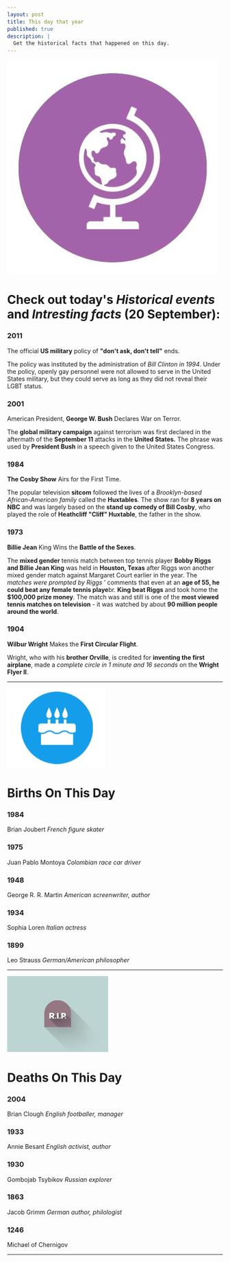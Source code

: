```yaml
---
layout: post
title: This day that year
published: true
description: |
  Get the historical facts that happened on this day.
---
```



![Fact](/assets/img/blog/fact.jpg)

# Check out today's *Historical events* and *Intresting facts* (20 September):

### 2011
The official **US military** policy of **"don't ask, don't tell"** ends.

The policy was instituted by the administration of _Bill Clinton in 1994_. Under the policy, openly gay personnel were not allowed to serve in the United States military, but they could serve as long as they did not reveal their LGBT status.

### 2001 
American President, **George W. Bush** Declares War on Terror.

The **global military campaign** against terrorism was first declared in the aftermath of the **September 11** attacks in the **United States.** The phrase was used by **President Bush** in a speech given to the United States Congress.

### 1984 
**The Cosby Show** Airs for the First Time.

The popular television **sitcom** followed the lives of a _Brooklyn-based African-American family_ called the **Huxtables**. The show ran for **8 years on NBC** and was largely based on the **stand up comedy of Bill Cosby**, who played the role of **Heathcliff "Cliff" Huxtable**, the father in the show.

### 1973 
**Billie Jean** King Wins the **Battle of the Sexes**.

The **mixed gender** tennis match between top tennis player **Bobby Riggs and Billie Jean King** was held in **Houston, Texas** after Riggs won another mixed gender match against Margaret Court earlier in the year. The _matches were prompted by Riggs_ ’ comments that even at an **age of 55, he could beat any female tennis playe**br. **King beat Riggs** and took home the **$100,000 prize money**. The match was and still is one of the **most viewed tennis matches on television** - it was watched by about **90 million people around the world**.

### 1904 
**Wilbur Wright** Makes the **First Circular Flight**.

Wright, who with his **brother Orville**, is credited for **inventing the first airplane**, made a _complete circle in 1 minute and 16 seconds_ on the **Wright Flyer II**.

---
![Bday](/assets/img/blog/bday.jpg)

# Births On This Day

### 1984 
Brian Joubert
_French figure skater_

### 1975 
Juan Pablo Montoya
_Colombian race car driver_

### 1948 
George R. R. Martin
_American screenwriter, author_

### 1934 
Sophia Loren
_Italian actress_

### 1899 
Leo Strauss
_German/American philosopher_

---
![Rip](/assets/img/blog/rip.jpg)

# Deaths On This Day

### 2004 
Brian Clough
_English footballer, manager_

### 1933 
Annie Besant
_English activist, author_

### 1930 
Gombojab Tsybikov
_Russian explorer_

### 1863 
Jacob Grimm
_German author, philologist_

### 1246 
Michael of Chernigov


---

